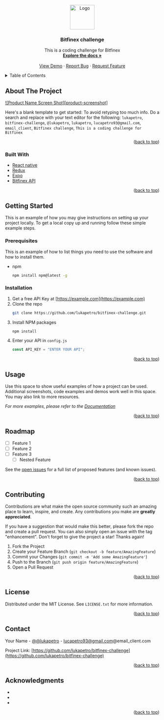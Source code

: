 <div id="top"></div>

<!-- PROJECT LOGO -->
<br />
<div align="center">
  <a href="https://github.com/lukapetro/bitfinex-challenge">
    <img src="images/logo.png" alt="Logo" width="80" height="80">
  </a>

<h3 align="center">Bitfinex challenge</h3>

  <p align="center">
    This is a coding challenge for Bitfinex
    <br />
    <a href="https://github.com/lukapetro/bitfinex-challenge"><strong>Explore the docs »</strong></a>
    <br />
    <br />
    <a href="https://github.com/lukapetro/bitfinex-challenge">View Demo</a>
    ·
    <a href="https://github.com/lukapetro/bitfinex-challenge/issues">Report Bug</a>
    ·
    <a href="https://github.com/lukapetro/bitfinex-challenge/issues">Request Feature</a>
  </p>
</div>

<!-- TABLE OF CONTENTS -->
<details>
  <summary>Table of Contents</summary>
  <ol>
    <li>
      <a href="#about-the-project">About The Project</a>
      <ul>
        <li><a href="#built-with">Built With</a></li>
      </ul>
    </li>
    <li>
      <a href="#getting-started">Getting Started</a>
      <ul>
        <li><a href="#prerequisites">Prerequisites</a></li>
        <li><a href="#installation">Installation</a></li>
      </ul>
    </li>
    <li><a href="#usage">Usage</a></li>
    <li><a href="#roadmap">Roadmap</a></li>
    <li><a href="#contributing">Contributing</a></li>
    <li><a href="#license">License</a></li>
    <li><a href="#contact">Contact</a></li>
    <li><a href="#acknowledgments">Acknowledgments</a></li>
  </ol>
</details>

<!-- ABOUT THE PROJECT -->

## About The Project

[![Product Name Screen Shot][product-screenshot]](https://example.com)

Here's a blank template to get started: To avoid retyping too much info. Do a search and replace with your text editor for the following: `lukapetro`, `bitfinex-challenge`, `@lukapetro`, `lukapetro`, `lucapetro93@gmail.com`, `email_client`, `Bitfinex challenge`, `This is a coding challenge for Bitfinex`

<p align="right">(<a href="#top">back to top</a>)</p>

### Built With

- [React native](https://reactnative.dev/)
- [Redux](https://redux.js.org/)
- [Expo](https://expo.dev/)
- [Bitfinex API](https://docs.bitfinex.com/docs)

<p align="right">(<a href="#top">back to top</a>)</p>

<!-- GETTING STARTED -->

## Getting Started

This is an example of how you may give instructions on setting up your project locally.
To get a local copy up and running follow these simple example steps.

### Prerequisites

This is an example of how to list things you need to use the software and how to install them.

- npm
  ```sh
  npm install npm@latest -g
  ```

### Installation

1. Get a free API Key at [https://example.com](https://example.com)
2. Clone the repo
   ```sh
   git clone https://github.com/lukapetro/bitfinex-challenge.git
   ```
3. Install NPM packages
   ```sh
   npm install
   ```
4. Enter your API in `config.js`
   ```js
   const API_KEY = "ENTER YOUR API";
   ```

<p align="right">(<a href="#top">back to top</a>)</p>

<!-- USAGE EXAMPLES -->

## Usage

Use this space to show useful examples of how a project can be used. Additional screenshots, code examples and demos work well in this space. You may also link to more resources.

_For more examples, please refer to the [Documentation](https://example.com)_

<p align="right">(<a href="#top">back to top</a>)</p>

<!-- ROADMAP -->

## Roadmap

- [ ] Feature 1
- [ ] Feature 2
- [ ] Feature 3
  - [ ] Nested Feature

See the [open issues](https://github.com/lukapetro/bitfinex-challenge/issues) for a full list of proposed features (and known issues).

<p align="right">(<a href="#top">back to top</a>)</p>

<!-- CONTRIBUTING -->

## Contributing

Contributions are what make the open source community such an amazing place to learn, inspire, and create. Any contributions you make are **greatly appreciated**.

If you have a suggestion that would make this better, please fork the repo and create a pull request. You can also simply open an issue with the tag "enhancement".
Don't forget to give the project a star! Thanks again!

1. Fork the Project
2. Create your Feature Branch (`git checkout -b feature/AmazingFeature`)
3. Commit your Changes (`git commit -m 'Add some AmazingFeature'`)
4. Push to the Branch (`git push origin feature/AmazingFeature`)
5. Open a Pull Request

<p align="right">(<a href="#top">back to top</a>)</p>

<!-- LICENSE -->

## License

Distributed under the MIT License. See `LICENSE.txt` for more information.

<p align="right">(<a href="#top">back to top</a>)</p>

<!-- CONTACT -->

## Contact

Your Name - [@@lukapetro](https://twitter.com/@lukapetro) - lucapetro93@gmail.com@email_client.com

Project Link: [https://github.com/lukapetro/bitfinex-challenge](https://github.com/lukapetro/bitfinex-challenge)

<p align="right">(<a href="#top">back to top</a>)</p>

<!-- ACKNOWLEDGMENTS -->

## Acknowledgments

- []()
- []()
- []()

<p align="right">(<a href="#top">back to top</a>)</p>

<!-- MARKDOWN LINKS & IMAGES -->
<!-- https://www.markdownguide.org/basic-syntax/#reference-style-links -->
